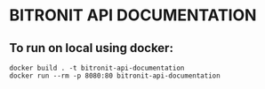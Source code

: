 # BITRONIT API DOCUMENTATION

## To run on local using docker:
```shell
docker build . -t bitronit-api-documentation
docker run --rm -p 8080:80 bitronit-api-documentation
